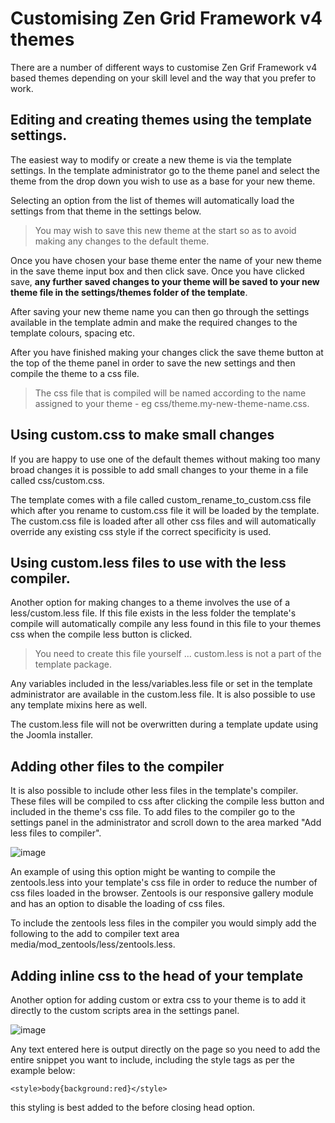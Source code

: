 Customising Zen Grid Framework v4 themes
====
 
There are a number of different ways to customise Zen Grif Framework v4 based themes depending on your skill level and the way that you prefer to work.

Editing and creating themes using the template settings.
----

The easiest way to modify or create a new theme is via the template settings. In the template administrator go to the theme panel and select the theme from the drop down you wish to use as a base for your new theme.

Selecting an option from the list of themes will automatically load the settings from that theme in the settings below.

> You may wish to save this new theme at the start so as to avoid making any changes to the default theme.

Once you have chosen your base theme enter the name of your new theme in the save theme input box and then click save. Once you have clicked save, **any further saved changes to your theme will be saved to your new theme file in the settings/themes folder of the template**.

After saving your new theme name you can then go through the settings available in the template admin and make the required changes to the template colours, spacing etc.

After you have finished making your changes click the save theme button at the top of the theme panel in order to save the new settings and then compile the theme to a css file.

> The css file that is compiled will be named according to the name assigned to your theme - eg css/theme.my-new-theme-name.css.


Using custom.css to make small changes
----

If you are happy to use one of the default themes without making too many broad changes it is possible to add small changes to your theme in a file called css/custom.css.

The template comes with a file called custom_rename_to_custom.css file which after you rename to custom.css file it will be loaded by the template. The custom.css file is loaded after all other css files and will automatically override any existing css style if the correct specificity is used.

Using custom.less files to use with the less compiler.
----

Another option for making changes to a theme involves the use of a less/custom.less file. If this file exists in the less folder the template's compile will automatically compile any less found in this file to your themes css when the compile less button is  clicked.

> You need to create this file yourself ... custom.less is not a part of the template package.

Any variables included in the less/variables.less file or set in the template administrator are available in the custom.less file. It is also possible to use any template mixins here as well.

The custom.less file will not be overwritten during a template update using the Joomla installer.

Adding other files to the compiler
----
It is also possible to include other less files in the template's compiler. These files will be compiled to css after clicking the compile less button and included in the theme's css file. To add files to the compiler go to the settings panel in the administrator and scroll down to the area marked "Add less files to compiler".

<img src="images/less-compiler.jpg" alt="image" />

An example of using this option might be wanting to compile the zentools.less into your template's css file in order to reduce the number of css files loaded in the browser. Zentools is our responsive gallery module and has an option to disable the loading of css files.

To include the zentools less files in the compiler you would simply add the following to the add to compiler text area media/mod_zentools/less/zentools.less.


Adding inline css to the head of your template
----

Another option for adding custom or extra css to your theme is to add it directly to the custom scripts area in the settings panel.

<img src="images/add-custom-scripts.jpg" alt="image" />

Any text entered here is output directly on the page so you need to add the entire snippet you want to include, including the style tags as per the example below:

	<style>body{background:red}</style>

this styling is best added to the before closing head option. 
